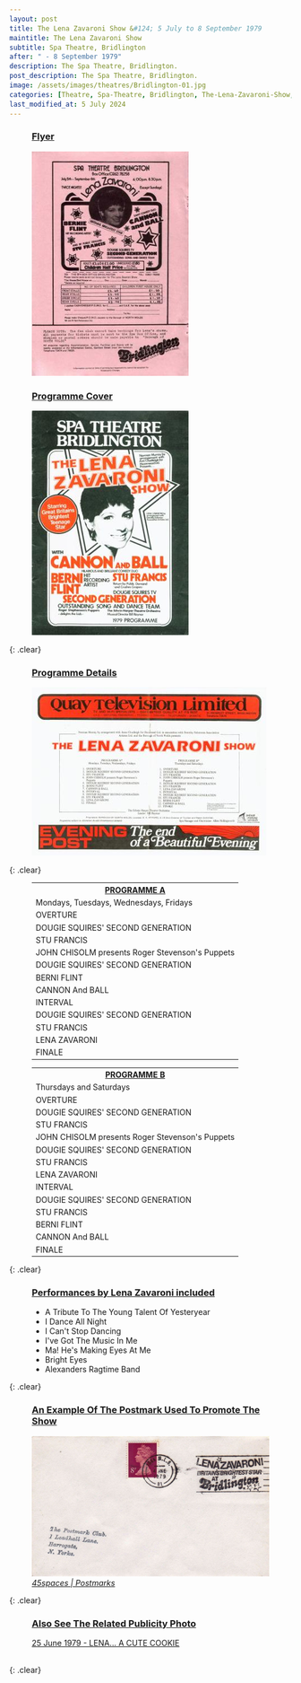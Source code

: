 ```yaml
---
layout: post
title: The Lena Zavaroni Show &#124; 5 July to 8 September 1979
maintitle: The Lena Zavaroni Show
subtitle: Spa Theatre, Bridlington
after: " - 8 September 1979"
description: The Spa Theatre, Bridlington.
post_description: The Spa Theatre, Bridlington.
image: /assets/images/theatres/Bridlington-01.jpg
categories: [Theatre, Spa-Theatre, Bridlington, The-Lena-Zavaroni-Show, OnThisDay5July, OnThisDay8September]
last_modified_at: 5 July 2024
---
```


<figure class="fig1">
<h3 id="flyer"><a href="#flyer">Flyer</a></h3>
<img src="/assets/images/theatres/Bridlington-03.jpg" class="full-width" />
</figure>

<figure class="fig2">
<h3 id="cover"><a href="#cover">Programme Cover</a></h3>
<img src="/assets/images/theatres/Bridlington-01.jpg" class="full-width" />
</figure>

{: .clear}

<figure class="fig3">
<h3 id="details"><a href="#details">Programme Details</a></h3>
<img src="/assets/images/theatres/Bridlington-02.jpg" class="full-width" />
</figure>

{: .clear}

<figure class="fig1">
<table>
<tr><th id="a"><a href="#a">PROGRAMME A</a></th></tr>
<tr><td>Mondays, Tuesdays, Wednesdays, Fridays</td></tr>
<tr><td>OVERTURE</td></tr>
<tr><td>DOUGIE SQUIRES' SECOND GENERATION</td></tr>
<tr><td>STU FRANCIS</td></tr>
<tr><td>JOHN CHISOLM presents Roger Stevenson's Puppets</td></tr>
<tr><td>DOUGIE SQUIRES' SECOND GENERATION</td></tr>
<tr><td>BERNI FLINT</td></tr>
<tr><td>CANNON And BALL</td></tr>
<tr><td>INTERVAL</td></tr>
<tr><td>DOUGIE SQUIRES' SECOND GENERATION</td></tr>
<tr><td>STU FRANCIS</td></tr>
<tr><td>LENA ZAVARONI</td></tr>
<tr><td>FINALE</td></tr>
</table>
</figure>

<figure class="fig2">
<table>
<tr><th id="b"><a href="#b">PROGRAMME B</a></th></tr>
<tr><td>Thursdays and Saturdays</td></tr>
<tr><td>OVERTURE</td></tr>
<tr><td>DOUGIE SQUIRES' SECOND GENERATION</td></tr>
<tr><td>STU FRANCIS</td></tr>
<tr><td>JOHN CHISOLM presents Roger Stevenson's Puppets</td></tr>
<tr><td>DOUGIE SQUIRES' SECOND GENERATION</td></tr>
<tr><td>STU FRANCIS</td></tr>
<tr><td>LENA ZAVARONI</td></tr>
<tr><td>INTERVAL</td></tr>
<tr><td>DOUGIE SQUIRES' SECOND GENERATION</td></tr>
<tr><td>STU FRANCIS</td></tr>
<tr><td>BERNI FLINT</td></tr>
<tr><td>CANNON And BALL</td></tr>
<tr><td>FINALE</td></tr>
</table>
</figure>

{: .clear}

<figure class="fig3">
<h3 id="included"><a href="#included">Performances by Lena Zavaroni included</a></h3>
<ul>
<li>A Tribute To The Young Talent Of Yesteryear</li>
<li>I Dance All Night</li>
<li>I Can't Stop Dancing</li>
<li>I've Got The Music In Me</li>
<li>Ma! He's Making Eyes At Me</li>
<li>Bright Eyes</li>
<li>Alexanders Ragtime Band</li>
</ul>
</figure>

{: .clear}

<!-- ![Lena Outside The Spa Theatre, Bridlington](/assets/images/theatres/Lena Outside The Spa Theatre.jpg) -->

<figure class="fig3">
<h3 id="postmark"><a href="#postmark">An Example Of The Postmark Used To Promote The Show</a></h3>
<a href="/assets/images/theatres/Bridlington-04.jpg"><img src="/assets/images/theatres/Bridlington-04.jpg" class="full-width zoom-in" /></a>
<cite><a class="external-link" href="https://www.45spaces.com/postmarks/l.php?l=lena-zavaroni-britains-brightest-star-at-bridlington">45spaces | Postmarks</a></cite>
</figure>

{: .clear}

<figure class="fig3">
<h3 id="publicity"><a href="#publicity">Also See The Related Publicity Photo</a></h3>
<a href="/1979-06-25-lena-a-cute-cookie"> 25 June 1979 - LENA... A CUTE COOKIE</a>
</figure>

<br />{: .clear}

